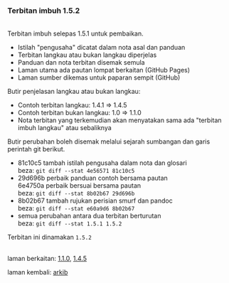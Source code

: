 ### Terbitan imbuh 1.5.2

&nbsp;  
Terbitan imbuh selepas 1.5.1 untuk pembaikan.

- Istilah "pengusaha" dicatat dalam nota asal dan panduan
- Terbitan langkau atau bukan langkau diperjelas
- Panduan dan nota terbitan disemak semula
- Laman utama ada pautan lompat berkaitan (GitHub Pages)
- Laman sumber dikemas untuk paparan sempit (GitHub)

Butir penjelasan langkau atau bukan langkau:

- Contoh terbitan langkau: 1.4.1 => 1.4.5
- Contoh terbitan bukan langkau: 1.0 => 1.1.0
- Nota terbitan yang terkemudian akan menyatakan sama ada
"terbitan imbuh langkau" atau sebaliknya

Butir perubahan boleh disemak melalui sejarah sumbangan
dan garis perintah git berikut.

- 81c10c5 tambah istilah pengusaha dalam nota dan glosari  
beza: `git diff --stat 4e56571 81c10c5`
- 29d696b perbaik panduan contoh bersama pautan  
  6e4750a perbaik bersuai bersama pautan  
beza: `git diff --stat 8b02b67 29d696b`
- 8b02b67 tambah rujukan perisian smurf dan pandoc  
beza: `git diff --stat e60a9d6 8b02b67`
- semua perubahan antara dua terbitan berturutan  
beza: `git diff --stat 1.5.1 1.5.2`

Terbitan ini dinamakan `1.5.2`

&nbsp;  
laman berkaitan: [1.1.0][1], [1.4.5][2]

laman kembali: [arkib][0]

  [0]: ../index.md
  [1]: 1.1.0.md
  [2]: 1.4.5.md
